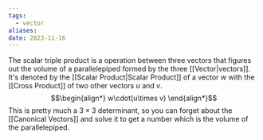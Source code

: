 ```yaml
---
tags:
  - vector
aliases: 
date: 2023-11-16
---
```

The scalar triple product is a operation between three vectors that figures out the volume of a parallelepiped formed by the three [[Vector|vectors]].
It's denoted by the [[Scalar Product|Scalar Product]] of a vector $w$ with the [[Cross Product]] of two other vectors $u$ and $v$.
$$\begin{align*}
w\cdot(u\times v)
\end{align*}$$
This is pretty much a $3\times3$ determinant, so you can forget about the [[Canonical Vectors]] and solve it to get a number which is the volume of the parallelepiped.